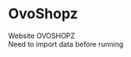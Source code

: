 # OvoShopz
Website OVOSHOPZ<br />
Need to import data before running
 <blockquote class="imgur-embed-pub" lang="en" data-id="a/e0Vcs2V" data-context="false" ><a href="//imgur.com/a/e0Vcs2V"></a></blockquote><script async src="//s.imgur.com/min/embed.js" charset="utf-8"></script>
